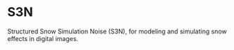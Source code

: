 # S3N
Structured Snow Simulation Noise (S3N), for modeling and simulating snow effects in digital images.
